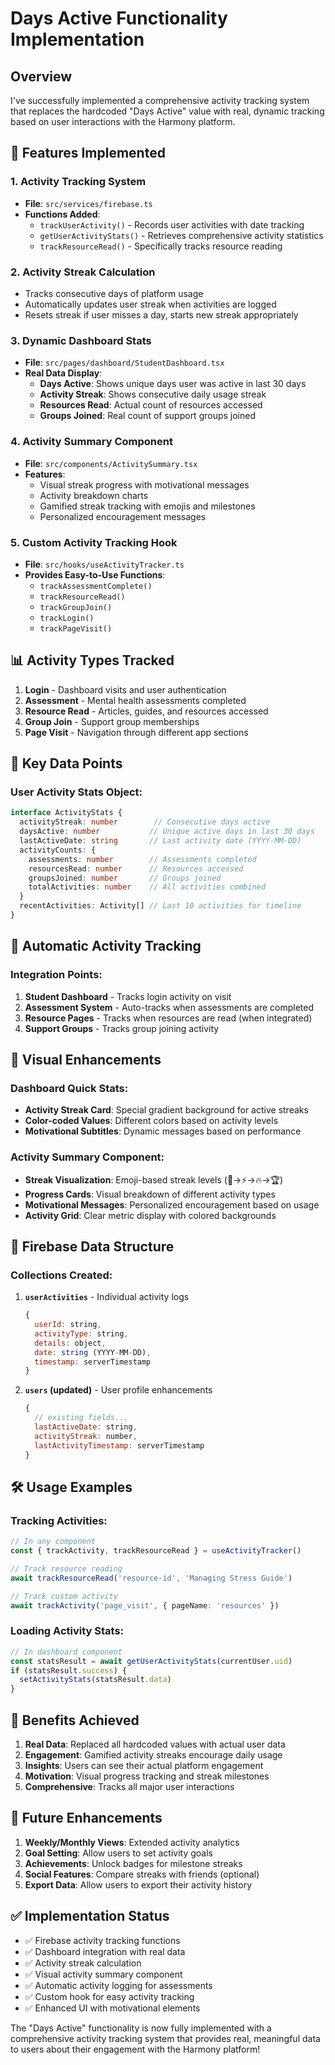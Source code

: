 # Days Active Functionality Implementation

## Overview
I've successfully implemented a comprehensive activity tracking system that replaces the hardcoded "Days Active" value with real, dynamic tracking based on user interactions with the Harmony platform.

## 🚀 Features Implemented

### 1. **Activity Tracking System**
- **File**: `src/services/firebase.ts`
- **Functions Added**:
  - `trackUserActivity()` - Records user activities with date tracking
  - `getUserActivityStats()` - Retrieves comprehensive activity statistics
  - `trackResourceRead()` - Specifically tracks resource reading

### 2. **Activity Streak Calculation**
- Tracks consecutive days of platform usage
- Automatically updates user streak when activities are logged
- Resets streak if user misses a day, starts new streak appropriately

### 3. **Dynamic Dashboard Stats**
- **File**: `src/pages/dashboard/StudentDashboard.tsx`
- **Real Data Display**:
  - **Days Active**: Shows unique days user was active in last 30 days
  - **Activity Streak**: Shows consecutive daily usage streak
  - **Resources Read**: Actual count of resources accessed
  - **Groups Joined**: Real count of support groups joined

### 4. **Activity Summary Component**
- **File**: `src/components/ActivitySummary.tsx`
- **Features**:
  - Visual streak progress with motivational messages
  - Activity breakdown charts
  - Gamified streak tracking with emojis and milestones
  - Personalized encouragement messages

### 5. **Custom Activity Tracking Hook**
- **File**: `src/hooks/useActivityTracker.ts`
- **Provides Easy-to-Use Functions**:
  - `trackAssessmentComplete()`
  - `trackResourceRead()`
  - `trackGroupJoin()`
  - `trackLogin()`
  - `trackPageVisit()`

## 📊 Activity Types Tracked

1. **Login** - Dashboard visits and user authentication
2. **Assessment** - Mental health assessments completed
3. **Resource Read** - Articles, guides, and resources accessed
4. **Group Join** - Support group memberships
5. **Page Visit** - Navigation through different app sections

## 🎯 Key Data Points

### User Activity Stats Object:
```typescript
interface ActivityStats {
  activityStreak: number        // Consecutive days active
  daysActive: number           // Unique active days in last 30 days
  lastActiveDate: string       // Last activity date (YYYY-MM-DD)
  activityCounts: {
    assessments: number        // Assessments completed
    resourcesRead: number      // Resources accessed
    groupsJoined: number       // Groups joined
    totalActivities: number    // All activities combined
  }
  recentActivities: Activity[] // Last 10 activities for timeline
}
```

## 🔄 Automatic Activity Tracking

### Integration Points:
1. **Student Dashboard** - Tracks login activity on visit
2. **Assessment System** - Auto-tracks when assessments are completed
3. **Resource Pages** - Tracks when resources are read (when integrated)
4. **Support Groups** - Tracks group joining activity

## 🎨 Visual Enhancements

### Dashboard Quick Stats:
- **Activity Streak Card**: Special gradient background for active streaks
- **Color-coded Values**: Different colors based on activity levels
- **Motivational Subtitles**: Dynamic messages based on performance

### Activity Summary Component:
- **Streak Visualization**: Emoji-based streak levels (🌟→⚡→🔥→🏆)
- **Progress Cards**: Visual breakdown of different activity types  
- **Motivational Messages**: Personalized encouragement based on usage
- **Activity Grid**: Clear metric display with colored backgrounds

## 💾 Firebase Data Structure

### Collections Created:
1. **`userActivities`** - Individual activity logs
   ```javascript
   {
     userId: string,
     activityType: string,
     details: object,
     date: string (YYYY-MM-DD),
     timestamp: serverTimestamp
   }
   ```

2. **`users` (updated)** - User profile enhancements
   ```javascript
   {
     // existing fields...
     lastActiveDate: string,
     activityStreak: number,
     lastActivityTimestamp: serverTimestamp
   }
   ```

## 🛠 Usage Examples

### Tracking Activities:
```typescript
// In any component
const { trackActivity, trackResourceRead } = useActivityTracker()

// Track resource reading
await trackResourceRead('resource-id', 'Managing Stress Guide')

// Track custom activity
await trackActivity('page_visit', { pageName: 'resources' })
```

### Loading Activity Stats:
```typescript
// In dashboard component
const statsResult = await getUserActivityStats(currentUser.uid)
if (statsResult.success) {
  setActivityStats(statsResult.data)
}
```

## 🎯 Benefits Achieved

1. **Real Data**: Replaced all hardcoded values with actual user data
2. **Engagement**: Gamified activity streaks encourage daily usage
3. **Insights**: Users can see their actual platform engagement
4. **Motivation**: Visual progress tracking and streak milestones
5. **Comprehensive**: Tracks all major user interactions

## 🔮 Future Enhancements

1. **Weekly/Monthly Views**: Extended activity analytics
2. **Goal Setting**: Allow users to set activity goals
3. **Achievements**: Unlock badges for milestone streaks
4. **Social Features**: Compare streaks with friends (optional)
5. **Export Data**: Allow users to export their activity history

## ✅ Implementation Status

- ✅ Firebase activity tracking functions
- ✅ Dashboard integration with real data
- ✅ Activity streak calculation
- ✅ Visual activity summary component  
- ✅ Automatic activity logging for assessments
- ✅ Custom hook for easy activity tracking
- ✅ Enhanced UI with motivational elements

The "Days Active" functionality is now fully implemented with a comprehensive activity tracking system that provides real, meaningful data to users about their engagement with the Harmony platform!
